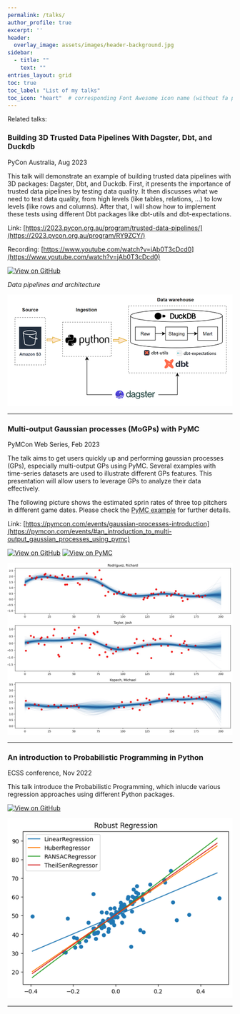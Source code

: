 ```yaml
---
permalink: /talks/
author_profile: true
excerpt: ''
header:
  overlay_image: assets/images/header-background.jpg
sidebar:
  - title: ""
    text: ""
entries_layout: grid
toc: true
toc_label: "List of my talks"
toc_icon: "heart"  # corresponding Font Awesome icon name (without fa prefix)
---
```


Related talks:


### Building 3D Trusted Data Pipelines With Dagster, Dbt, and Duckdb

PyCon Australia, Aug 2023

This talk will demonstrate an example of building trusted data pipelines with 3D packages: Dagster, Dbt, and Duckdb. First, it presents the importance of trusted data pipelines by testing data quality. It then discusses what we need to test data quality, from high levels (like tables, relations, …) to low levels (like rows and columns). After that, I will show how to implement these tests using different Dbt packages like dbt-utils and dbt-expectations.

Link: [https://2023.pycon.org.au/program/trusted-data-pipelines/](https://2023.pycon.org.au/program/RY9ZCY/)

Recording: [https://www.youtube.com/watch?v=jAb0T3cDcd0](https://www.youtube.com/watch?v=jAb0T3cDcd0)

[![View on GitHub](https://img.shields.io/badge/GitHub-View_on_GitHub-blue?logo=GitHub)](https://github.com/danhphan/trusted-data-pipeline)

*Data pipelines and architecture*

<center><img src="../assets/projects/3D_data_pipeline.png"/></center>

---


### Multi-output Gaussian processes (MoGPs) with PyMC

PyMCon Web Series, Feb 2023

The talk aims to get users quickly up and performing gaussian processes (GPs), especially multi-output GPs using PyMC. Several examples with time-series datasets are used to illustrate different GPs features. This presentation will allow users to leverage GPs to analyze their data effectively.

The following picture shows the estimated sprin rates of three top pitchers in different game dates. Please check the [PyMC example](https://www.pymc.io/projects/examples/en/latest/gaussian_processes/MOGP-Coregion-Hadamard.html) for further details.

Link: [https://pymcon.com/events/gaussian-processes-introduction](https://pymcon.com/events/#an_introduction_to_multi-output_gaussian_processes_using_pymc)

[![View on GitHub](https://img.shields.io/badge/GitHub-View_on_GitHub-blue?logo=GitHub)](https://github.com/danhphan/gp_experiments) [![View on PyMC](https://img.shields.io/badge/PyMC-View%20on%20PyMC%20Documentation-brightgreen)](https://www.pymc.io/projects/examples/en/latest/gaussian_processes/MOGP-Coregion-Hadamard.html)

<center><img src="../assets/projects/pitchers_performance.jpg"/></center>

---


### An introduction to Probabilistic Programming in Python

ECSS conference, Nov 2022

This talk introduce the Probabilistic Programming, which inlucde various regression approaches using different Python packages.

[![View on GitHub](https://img.shields.io/badge/GitHub-View_on_GitHub-blue?logo=GitHub)](https://github.com/danhphan/workshops/tree/main/2022-ECSS-Conference)

<center><img src="../assets/projects/Robust_Linear_Regression.png"/></center>

---
